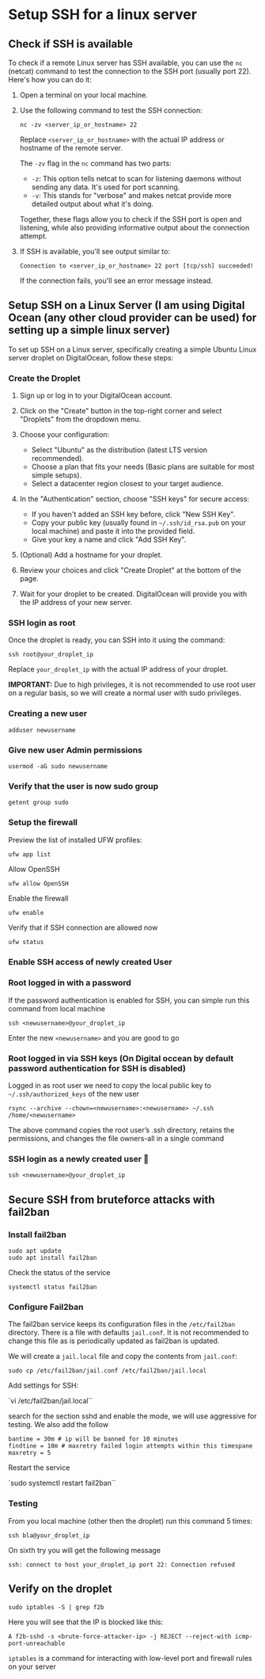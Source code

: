 # Setup SSH for a linux server

## Check if SSH is available

To check if a remote Linux server has SSH available, you can use the `nc` (netcat) command to test the connection to the SSH port (usually port 22). Here's how you can do it:

1. Open a terminal on your local machine.

2. Use the following command to test the SSH connection:

   ```
   nc -zv <server_ip_or_hostname> 22
   ```

   Replace `<server_ip_or_hostname>` with the actual IP address or hostname of the remote server.

   The `-zv` flag in the `nc` command has two parts:
   
   - `-z`: This option tells netcat to scan for listening daemons without sending any data. It's used for port scanning.
   - `-v`: This stands for "verbose" and makes netcat provide more detailed output about what it's doing.

   Together, these flags allow you to check if the SSH port is open and listening, while also providing informative output about the connection attempt.

3. If SSH is available, you'll see output similar to:

   ```
   Connection to <server_ip_or_hostname> 22 port [tcp/ssh] succeeded!
   ```

   If the connection fails, you'll see an error message instead.


## Setup SSH on a Linux Server (I am using Digital Ocean (any other cloud provider can be used) for setting up a simple linux server)

To set up SSH on a Linux server, specifically creating a simple Ubuntu Linux server droplet on DigitalOcean, follow these steps:

### Create the Droplet

1. Sign up or log in to your DigitalOcean account.

2. Click on the "Create" button in the top-right corner and select "Droplets" from the dropdown menu.

3. Choose your configuration:
   - Select "Ubuntu" as the distribution (latest LTS version recommended).
   - Choose a plan that fits your needs (Basic plans are suitable for most simple setups).
   - Select a datacenter region closest to your target audience.

4. In the "Authentication" section, choose "SSH keys" for secure access:
   - If you haven't added an SSH key before, click "New SSH Key".
   - Copy your public key (usually found in `~/.ssh/id_rsa.pub` on your local machine) and paste it into the provided field.
   - Give your key a name and click "Add SSH Key".

5. (Optional) Add a hostname for your droplet.

6. Review your choices and click "Create Droplet" at the bottom of the page.

7. Wait for your droplet to be created. DigitalOcean will provide you with the IP address of your new server.


### SSH login as root

Once the droplet is ready, you can SSH into it using the command:

   ```
   ssh root@your_droplet_ip
   ```

   Replace `your_droplet_ip` with the actual IP address of your droplet.

**IMPORTANT:** Due to high privileges, it is not recommended to use root user on a regular basis, so we will create a normal user with sudo privileges.

### Creating a new user 

```
adduser newusername
```

### Give new user Admin permissions

```
usermod -aG sudo newusername
```

### Verify that the user is now sudo group

```
getent group sudo
```

### Setup the firewall

Preview the list of installed UFW profiles:

```
ufw app list
```

Allow OpenSSH

```
ufw allow OpenSSH
```

Enable the firewall

```
ufw enable
```

Verify that if SSH connection are allowed now

```
ufw status
```

### Enable SSH access of newly created User

### Root logged in with a password

If the password authentication is enabled for SSH, you can simple run this command from local machine

```
ssh <newusername>@your_droplet_ip
```

Enter the new `<newusername>` and you are good to go

### Root logged in via SSH keys (On Digital occean by default password authentication for SSH is disabled)

Logged in as root user we need to copy the local public key to `~/.ssh/authorized_keys` of the new user

 ```
rsync --archive --chown=<newusername>:<newusername> ~/.ssh /home/<newusername>
 ```

The above command copies the root user’s .ssh directory, retains the permissions, and changes the file owners-all in a single command


### SSH login as a newly created user 🎉

`ssh <newusername>@your_droplet_ip`


## Secure SSH from bruteforce attacks with fail2ban

### Install fail2ban

```
sudo apt update
sudo apt install fail2ban
````

Check the status of the service

`systemctl status fail2ban`

### Configure Fail2ban

The fail2ban service keeps its configuration files in the `/etc/fail2ban` directory. There is a file
with defaults `jail.conf`. It is not recommended to change this file as is periodically updated as fail2ban is 
updated.

We will create a `jail.local` file and copy the contents from `jail.conf`:

`sudo cp /etc/fail2ban/jail.conf /etc/fail2ban/jail.local`

Add settings for SSH:

`vi /etc/fail2ban/jail.local``

search for the section sshd and enable the mode, we will use aggressive for testing. We also add the follow

```
bantime = 30m # ip will be banned for 10 minutes
findtine = 10m # maxretry failed login attempts within this timespane
maxretry = 5
```

Restart the service

`sudo systemctl restart fail2ban``


### Testing

From you local machine (other then the droplet) run this command 5 times:


`ssh bla@your_droplet_ip`

On sixth try you will get the following message

`ssh: connect to host your_droplet_ip port 22: Connection refused`

## Verify on the droplet

`sudo iptables -S | grep f2b`


Here you will see that the IP is blocked like this:

`A f2b-sshd -s <brute-force-attacker-ip> -j REJECT --reject-with icmp-port-unreachable`


`iptables` is a command for interacting with low-level port and firewall rules on your server
